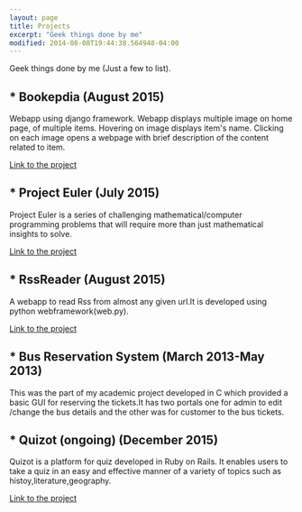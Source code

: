 ```yaml
---
layout: page
title: Projects 
excerpt: "Geek things done by me"
modified: 2014-08-08T19:44:38.564948-04:00  
---
```


Geek things done by me (Just a few to list).

## * Bookepdia                        (August 2015)
Webapp using django framework. Webapp displays multiple image on home page, of multiple items. Hovering on image displays item's name. Clicking on each image opens a webpage with brief description of the content related to item.

<a target="_blank" href="https://github.com/akanksha007/bookepdia">Link to the project</a>

## * Project Euler                    (July 2015)
Project Euler is a series of challenging mathematical/computer programming problems that will require more than just mathematical insights to solve.

<a target="_blank" href="https://github.com/akanksha007/project_euler">Link to the project</a>

## * RssReader                        (August 2015)
A webapp to read Rss from almost any given url.It is developed using python webframework(web.py).

<a target="_blank" href="https://github.com/akanksha007/RssReader">Link to the project</a>

## * Bus Reservation System           (March 2013­-May 2013)
This was the part of my academic project developed in C which provided a basic GUI for reserving the tickets.It has two portals one for admin to edit /change the bus details and the other was for customer to the bus tickets.

## * Quizot (ongoing)                 (December 2015)
Quizot is a platform for quiz developed in Ruby on Rails. It enables users to take a quiz in an easy and effective manner of a variety of topics such as histoy,literature,geography.

<a target="_blank" href="https://github.com/akanksha007/Quizot">Link to the project</a>







